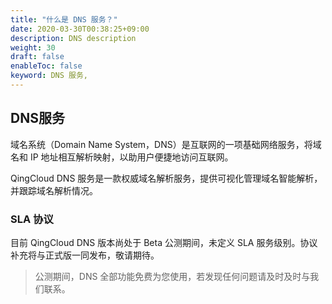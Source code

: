 ```yaml
---
title: "什么是 DNS 服务？"
date: 2020-03-30T00:38:25+09:00
description: DNS description
weight: 30
draft: false
enableToc: false
keyword: DNS 服务,
---
```


## DNS服务

域名系统（Domain Name System，DNS）是互联网的一项基础网络服务，将域名和 IP 地址相互解析映射，以助用户便捷地访问互联网。

QingCloud DNS 服务是一款权威域名解析服务，提供可视化管理域名智能解析，并跟踪域名解析情况。

### SLA 协议

目前 QingCloud DNS 版本尚处于 Beta 公测期间，未定义 SLA 服务级别。协议补充将与正式版一同发布，敬请期待。

> 公测期间，DNS 全部功能免费为您使用，若发现任何问题请及时及时与我们联系。
